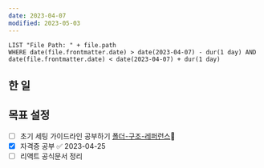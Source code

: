 ```yaml
---
date: 2023-04-07
modified: 2023-05-03
---
```


```dataview
LIST "File Path: " + file.path
WHERE date(file.frontmatter.date) > date(2023-04-07) - dur(1 day) AND date(file.frontmatter.date) < date(2023-04-07) + dur(1 day)
```

## 한 일

## 목표 설정

- [ ] 초기 세팅 가이드라인 공부하기 [폴더-구조-레퍼런스](../../../site/develop/폴더-구조-레퍼런스)🔼
- [x] 자격증 공부 ✅ 2023-04-25
- [ ] 리액트 공식문서 정리
